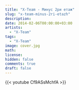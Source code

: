 ```yaml
---
title: "X-Team - Минус 2ри етаж"
slug: "x-team-minus-2ri-etazh"
description: 
date: 2014-02-06T00:00:00+03:00
artists:
  - "X-Team"
tags:
  - "X-Team"
image: cover.jpg
math: 
license: 
hidden: false
comments: true
draft: false
---
```


{{< youtube Cf9ASsMchfA >}}
